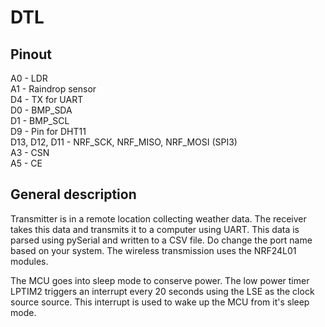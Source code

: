 # DTL

## Pinout 
A0 - LDR\
A1 - Raindrop sensor\
D4 - TX for UART\
D0 - BMP_SDA\
D1 - BMP_SCL\
D9 - Pin for DHT11\
D13, D12, D11 - NRF_SCK, NRF_MISO, NRF_MOSI (SPI3)\
A3 - CSN\
A5 - CE

## General description
Transmitter is in a remote location collecting weather data. The receiver takes this data and transmits it to a computer using UART. This data is parsed using pySerial and written to a CSV file. Do change the port name based on your system. The wireless transmission uses the NRF24L01 modules.

The MCU goes into sleep mode to conserve power. The low power timer LPTIM2 triggers an interrupt every 20 seconds using the LSE as the clock source source. This interrupt is used to wake up the MCU from it's sleep mode.
